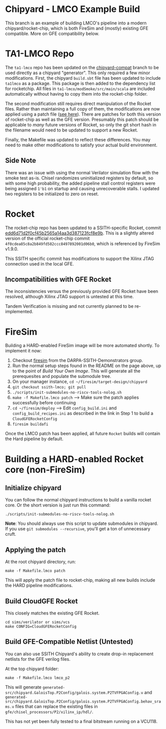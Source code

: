 
# Chipyard - LMCO Example Build

This branch is an example of building LMCO's pipeline into a modern chipyard/rocket-chip, 
which is both FireSim and (mostly) existing GFE compatible. More on GFE compatibility below.

# TA1-LMCO Repo

The `ta1-lmco` repo has been updated on the [chipyard-compat](https://gitlab-ext.galois.com/ssith/ta1-lmco/-/tree/chipyard-compat) 
branch to be used directly as a chipyard "generator". This only required a few minor modifications. First, the chipyard `build.sbt` 
file has been updated to include `ta1lmco` as a package. This package is then added to the dependency list for rocketchip. All files in
`ta1-lmco/modSmoke/src/main/scala` are included automatically without having to copy them into the rocket-chip folder.

The second modification still requires direct manipulation of the Rocket files. Rather than maintaining a full copy of them, the 
modifications are now applied using a patch file ([see here](https://gitlab-ext.galois.com/ssith/ta1-lmco/-/blob/9d051999e1512114de4bb9bb03fcc3c44b5408d8/pipeline_interrupt/resourcesGFE/rocket-chip-4f0cdea85.patch)). There are patches for both this version of rocket-chip as well as the GFE version. Presumably this patch should be applicable
to _many_ future versions of Rocket, so only the git short hash in the filename would need to be updated to support a new Rocket.

Finally, the Makefile was updated to reflect these differences. You may need to make other modifications to satisfy your actual build environment.

## Side Note

There was an issue with using the normal Verilator simulation flow with the smoke test as-is. Chisel randomizes uninitialized registers by default, so with some
high probability, the added pipeline stall control registers were being assigned `1'b1` on startup and causing unrecoverable stalls. I updated two registers
to be initialized to zero on reset.

# Rocket

The rocket-chip repo has been updated to a SSITH-specific Rocket, commit [edd6d71d2f0cf45b2565a14aa3d387123fcf8e9b](https://gitlab-ext.galois.com/ssith/rocket-chip/-/tree/edd6d71d2f0cf45b2565a14aa3d387123fcf8e9b). This is a slightly altered version of the official rocket-chip commit `4f0cdea85c8a2b849fd582ccc8497892001d06b0`, which is referenced by FireSim v1.9.0.

This SSITH specific commit has modifications to support the Xilinx JTAG connection used in the local GFE.

## Incompatibilities with GFE Rocket

The inconsistencies versus the previously provided GFE Rocket have been resolved, although Xilinx JTAG support is untested at this time.

Tandem Verification is missing and not currently planned to be re-implemented.

# FireSim

Building a HARD-enabled FireSim image will be more automated shortly. To implement it now:
1. Checkout [firesim](https://github.com/DARPA-SSITH-Demonstrators/firesim) from the DARPA-SSITH-Demonstrators group.
2. Run the normal setup steps found in the README on the page above, up to the point of _Build Your Own Image_. This will generate all the prerequesites and populate the submodule tree.
3. On your manager instance, `cd ~/firesim/target-design/chipyard`
4. `git checkout ssith-lmco; git pull`
5. `./scripts/init-submodules-no-riscv-tools-nolog.sh`
6. `make -f Makefile.lmco patch` --> Make sure the patch applies successfully before continuing
7. `cd ~/firesim/deploy` --> Edit `config_build.ini` and `config_build_recipes.ini` as described in the link in Step 1 to build a `CloudGFERocketConfig`
8. `firesim buildafi`

Once the LMCO patch has been applied, all future `Rocket` builds will contain the Hard pipeline by default.

# Building a HARD-enabled Rocket core (non-FireSim)

## Initialize chipyard

You can follow the normal chipyard instructions to build a vanilla rocket core. Or the short version is just run this command:
```
./scripts/init-submodules-no-riscv-tools-nolog.sh
```
**Note**: You should always use this script to update submodules in chipyard. If you use `git submodules --recursive`, you'll get a ton of unnecessary cruft.

## Applying the patch

At the root chipyard directory, run:
```
make -f Makefile.lmco patch
```
This will apply the patch file to rocket-chip, making all new builds include the HARD pipeline modifications.

## Build CloudGFE Rocket

This closely matches the existing GFE Rocket.

```
cd sims/verilator or sims/vcs
make CONFIG=CloudGFERocketConfig
```

## Build GFE-Compatible Netlist (Untested)

You can also use SSITH Chipyard's ability to create drop-in replacement netlists for the GFE verilog files.

At the top chipyard folder:
```
make -f Makefile.lmco lmco_p2
```

This will generate `generated-src/chipyard.GaloisTop.P2Config/galois.system.P2TVFPGAConfig.v` and `generated-src/chipyard.GaloisTop.P2Config/galois.system.P2TVFPGAConfig.behav_srams.v` files that can replace the existing files in `gfe/chisel_processors/P2/xilinx_ip/hdl/`.

This has not yet been fully tested to a final bitstream running on a VCU118.
